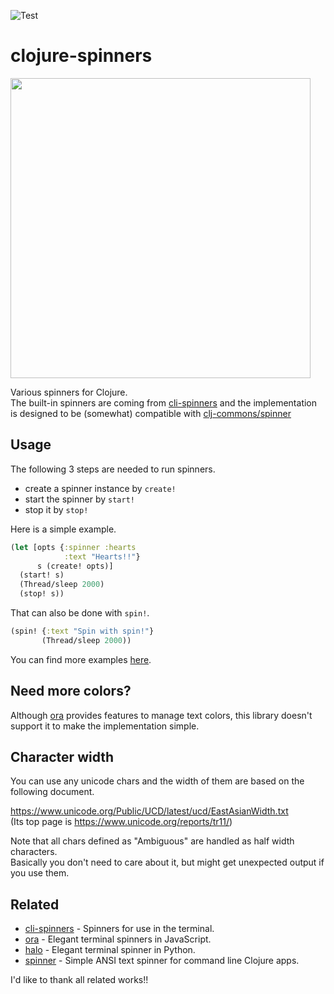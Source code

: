 ![Test](https://github.com/popoppo/clojure-spinners/workflows/RunExamples/badge.svg)

# clojure-spinners

<img src="https://user-images.githubusercontent.com/934188/125028575-3e18f680-e0c3-11eb-8e5d-282f5980f85c.gif" width="480px">

Various spinners for Clojure.  
The built-in spinners are coming from [cli-spinners](https://github.com/sindresorhus/cli-spinners) and the implementation is designed to be (somewhat) compatible with [clj-commons/spinner](https://github.com/clj-commons/spinner)

<!-- Note that this module just provide spinners but not colors. This would be helpful if you want to make them colorful. -->

## Usage

The following 3 steps are needed to run spinners.
 - create a spinner instance by `create!`
 - start the spinner by `start!`
 - stop it by `stop!`

Here is a simple example.

```clojure
(let [opts {:spinner :hearts
            :text "Hearts!!"}
      s (create! opts)]
  (start! s)
  (Thread/sleep 2000)
  (stop! s))
```

That can also be done with `spin!`.

```clojure
(spin! {:text "Spin with spin!"}
       (Thread/sleep 2000))
```

You can find more examples [here](https://github.com/popoppo/clojure-spinners/tree/dev/src/clojure_spinners/examples).

## Need more colors?
Although [ora](https://github.com/sindresorhus/ora) provides features to manage text colors, this library doesn't support it to make the implementation simple.

<!-- If you want to make spinners colorful,  -->

## Character width
You can use any unicode chars and the width of them are based on the following document.

https://www.unicode.org/Public/UCD/latest/ucd/EastAsianWidth.txt  
(Its top page is https://www.unicode.org/reports/tr11/)

Note that all chars defined as "Ambiguous" are handled as half width characters.  
Basically you don't need to care about it, but might get unexpected output if you use them.

## Related
- [cli-spinners](https://github.com/sindresorhus/cli-spinners) - Spinners for use in the terminal.
- [ora](https://github.com/sindresorhus/ora) - Elegant terminal spinners in JavaScript.
- [halo](https://github.com/manrajgrover/halo) - Elegant terminal spinner in Python.
- [spinner](https://github.com/clj-commons/spinner) - Simple ANSI text spinner for command line Clojure apps.

I'd like to thank all related works!!
